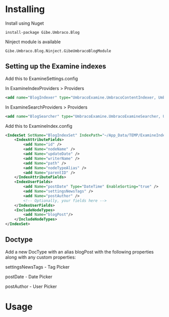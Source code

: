 # Installing

Install using Nuget

``` install-package Gibe.Umbraco.Blog ```

Ninject module is available

``` Gibe.Umbraco.Blog.Ninject.GibeUmbracoBlogModule ```

## Setting up the Examine indexes

Add this to ExamineSettings.config 

In ExamineIndexProviders > Providers
```xml
<add name="BlogIndexer" type="UmbracoExamine.UmbracoContentIndexer, UmbracoExamine"/>
```

In ExamineSearchProviders > Providers
```xml
<add name="BlogSearcher" type="UmbracoExamine.UmbracoExamineSearcher, UmbracoExamine" />
```

Add this to ExamineIndex.config

```xml 
<IndexSet SetName="BlogIndexSet" IndexPath="~/App_Data/TEMP/ExamineIndexes/{machinename}/Blog/">
	<IndexAttributeFields>
		<add Name="id" />
		<add Name="nodeName" />
		<add Name="updateDate" />
		<add Name="writerName" />
		<add Name="path" />
		<add Name="nodeTypeAlias" />
		<add Name="parentID" />
	</IndexAttributeFields>
	<IndexUserFields>
		<add Name="postDate" Type="DateTime" EnableSorting="true" />
		<add Name="settingsNewsTags" />
		<add Name="postAuthor" />
		<!-- Optionally, your fields here -->
	</IndexUserFields>
	<IncludeNodeTypes>
		<add Name="blogPost"/>
	</IncludeNodeTypes>
</IndexSet>

```
## Doctype

Add a new DocType with an alias blogPost with the following properties along with any custom properties:

settingsNewsTags - Tag Picker

postDate - Date Picker

postAuthor - User Picker

# Usage


